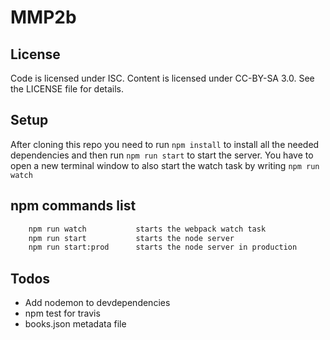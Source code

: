 # MMP2b

## License

Code is licensed under ISC. Content is licensed under CC-BY-SA 3.0. See the LICENSE file for details.


## Setup

After cloning this repo you need to run `npm install` to install all the needed dependencies and then run `npm run start` to start the server. 
You have to open a new terminal window to also start the watch task by writing `npm run watch`


## npm commands list
```bash          
    npm run watch           starts the webpack watch task
    npm run start           starts the node server
    npm run start:prod      starts the node server in production
```

## Todos
 - Add nodemon to devdependencies
 - npm test for travis
 - books.json metadata file
